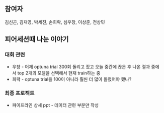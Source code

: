 ## 참여자
김신곤, 김재영, 박세진, 손희락, 심우창, 이상준, 전상민

## 피어세션때 나눈 이야기

### 대회 관련
  * 우창 - 어제 optuna trial 300회 돌리고 잤고 오늘 중간에 끊은 후 나온 결과 중에서 top 2개의 모델을 선택해서 현재 train하는 중
  * 희락 - optuna trial을 100이 아니라 훨씬 더 많이 돌렸어야 했나?
  
### 최종 프로젝트
  * 파이프라인 상세 ppt - 데이터 관련 부분만 작성
